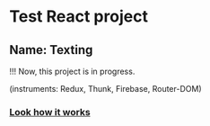 # Test React project

## Name: Texting

!!! Now, this project is in progress.

(instruments: Redux, Thunk, Firebase, Router-DOM)

### [Look how it works](https://spursunity.github.io/texting)
